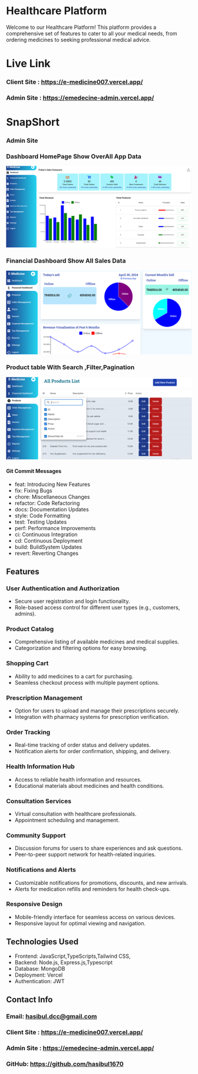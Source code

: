 # Healthcare Platform

Welcome to our Healthcare Platform! This platform provides a comprehensive set of features to cater to all your medical needs, from ordering medicines to seeking professional medical advice.


# Live Link 
  ### Client Site : https://e-medicine007.vercel.app/
  ### Admin Site : https://emedecine-admin.vercel.app/

# SnapShort 
###  Admin Site
  ### Dashboard HomePage Show OverAll App Data
![alt text](image-4.png)
  ### Financial Dashboard Show All Sales Data 
![alt text](image-2.png)
  ### Product table With Search ,Filter,Pagination
![alt text](image-3.png)





#### Git Commit Messages
- feat: Introducing New Features
- fix: Fixing Bugs
- chore: Miscellaneous Changes
- refactor: Code Refactoring
- docs: Documentation Updates
- style: Code Formatting
- test: Testing Updates
- perf: Performance Improvements
- ci: Continuous Integration
- cd: Continuous Deployment
- build: BuildSystem Updates
- revert: Reverting Changes

## Features
### User Authentication and Authorization
- Secure user registration and login functionality.
- Role-based access control for different user types (e.g., customers, admins).

### Product Catalog
- Comprehensive listing of available medicines and medical supplies.
- Categorization and filtering options for easy browsing.

### Shopping Cart
- Ability to add medicines to a cart for purchasing.
- Seamless checkout process with multiple payment options.

### Prescription Management
- Option for users to upload and manage their prescriptions securely.
- Integration with pharmacy systems for prescription verification.

### Order Tracking
- Real-time tracking of order status and delivery updates.
- Notification alerts for order confirmation, shipping, and delivery.

### Health Information Hub
- Access to reliable health information and resources.
- Educational materials about medicines and health conditions.

### Consultation Services
- Virtual consultation with healthcare professionals.
- Appointment scheduling and management.

### Community Support
- Discussion forums for users to share experiences and ask questions.
- Peer-to-peer support network for health-related inquiries.

### Notifications and Alerts
- Customizable notifications for promotions, discounts, and new arrivals.
- Alerts for medication refills and reminders for health check-ups.

### Responsive Design
- Mobile-friendly interface for seamless access on various devices.
- Responsive layout for optimal viewing and navigation.



## Technologies Used
- Frontend: JavaScript,TypeScripts,Tailwind CSS,
- Backend: Node.js, Express.js,Typescript
- Database: MongoDB
- Deployment: Vercel
- Authentication: JWT



## Contact Info
  ### Email: hasibul.dcc@gmail.com
  ### Client Site : https://e-medicine007.vercel.app/
  ### Admin Site : https://emedecine-admin.vercel.app/
  ### GitHub: https://github.com/hasibul1670

